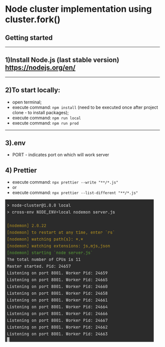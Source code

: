 # Node cluster implementation using cluster.fork()

## Getting started

---

## 1)Install Node.js (last stable version) https://nodejs.org/en/

---

## 2)To start locally:

- open terminal;
- execute command: `npm install` (need to be executed once after project clone - to install packages);
- execute command: `npm run local`
- execute command: `npm run prod`
---

## 3).env

- PORT - indicates port on which will work server

## 4) Prettier 
- execute command: ```npx prettier --write "**/*.js"```
- or 
- execute command: ```npx prettier --list-different "**/*.js"```

![example.png](example.png)
